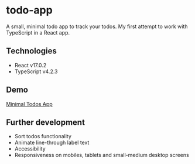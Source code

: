 # todo-app

A small, minimal todo app to track your todos. My first attempt to work with TypeScript in a React app.

## Technologies

- React v17.0.2
- TypeScript v4.2.3

## Demo

[Minimal Todos App](https://minimal-todos.netlify.app/)

## Further development

- Sort todos functionality
- Animate line-through label text
- Accessibility
- Responsiveness on mobiles, tablets and small-medium desktop screens

